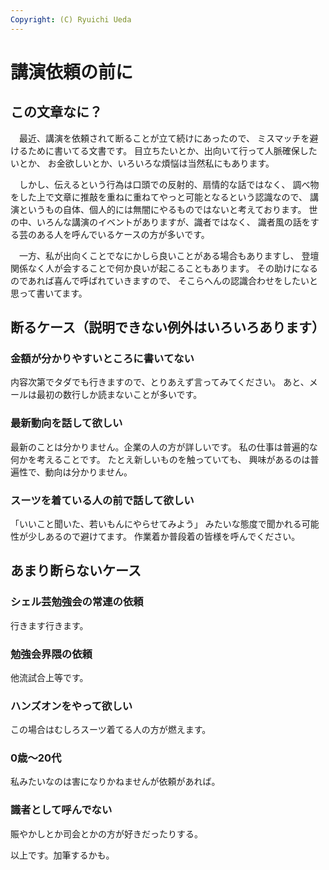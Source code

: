 ```yaml
---
Copyright: (C) Ryuichi Ueda
---
```


# 講演依頼の前に

## この文章なに？

　最近、講演を依頼されて断ることが立て続けにあったので、
ミスマッチを避けるために書いてる文書です。
目立ちたいとか、出向いて行って人脈確保したいとか、
お金欲しいとか、いろいろな煩悩は当然私にもあります。


　しかし、伝えるという行為は口頭での反射的、扇情的な話ではなく、
調べ物をした上で文章に推敲を重ねに重ねてやっと可能となるという認識なので、
講演というもの自体、個人的には無闇にやるものではないと考えております。
世の中、いろんな講演のイベントがありますが、識者ではなく、
識者風の話をする芸のある人を呼んでいるケースの方が多いです。

　一方、私が出向くことでなにかしら良いことがある場合もありますし、
登壇関係なく人が会することで何か良いが起こることもあります。
その助けになるのであれば喜んで呼ばれていきますので、
そこらへんの認識合わせをしたいと思って書いてます。

## 断るケース（説明できない例外はいろいろあります）

### 金額が分かりやすいところに書いてない

内容次第でタダでも行きますので、とりあえず言ってみてください。
あと、メールは最初の数行しか読まないことが多いです。

### 最新動向を話して欲しい

最新のことは分かりません。企業の人の方が詳しいです。
私の仕事は普遍的な何かを考えることです。
たとえ新しいものを触っていても、
興味があるのは普遍性で、動向は分かりません。


### スーツを着ている人の前で話して欲しい

「いいこと聞いた、若いもんにやらせてみよう」
みたいな態度で聞かれる可能性が少しあるので避けてます。
作業着か普段着の皆様を呼んでください。

## あまり断らないケース

### シェル芸勉強会の常連の依頼

行きます行きます。

### 勉強会界隈の依頼

他流試合上等です。

### ハンズオンをやって欲しい

この場合はむしろスーツ着てる人の方が燃えます。

### 0歳〜20代

私みたいなのは害になりかねませんが依頼があれば。

### 識者として呼んでない

賑やかしとか司会とかの方が好きだったりする。


以上です。加筆するかも。
